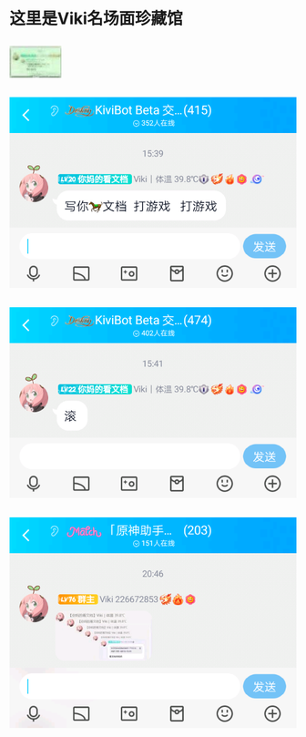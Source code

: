 # 这里是Viki名场面珍藏馆

![你妈的看文档](img/4.jpg)
---
![你妈的看文档](img/1.png)
---
![你妈的看文档](img/2.png)
---
![你妈的看文档](img/3.png)
---